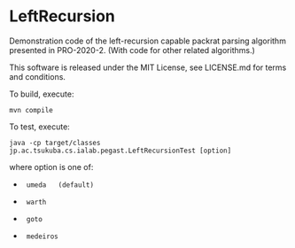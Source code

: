 # LeftRecursion
Demonstration code of the left-recursion capable packrat parsing algorithm presented in PRO-2020-2.
(With code for other related algorithms.)

This software is released under the MIT License, see LICENSE.md for terms and conditions.

To build, execute:

``mvn compile``

To test, execute:

``java -cp target/classes jp.ac.tsukuba.cs.ialab.pegast.LeftRecursionTest [option]``

where option is one of:
-      umeda   (default)
-      warth
-      goto
-      medeiros
